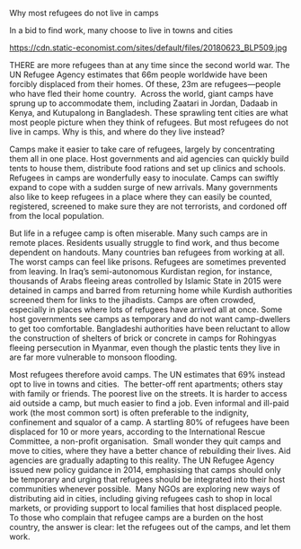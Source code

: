 Why most refugees do not live in camps

In a bid to find work, many choose to live in towns and cities

https://cdn.static-economist.com/sites/default/files/20180623_BLP509.jpg

THERE are more refugees than at any time since the second world war. The UN Refugee Agency estimates that 66m people worldwide have been forcibly displaced from their homes. Of these, 23m are refugees—people who have fled their home country.  Across the world, giant camps have sprung up to accommodate them, including Zaatari in Jordan, Dadaab in Kenya, and Kutupalong in Bangladesh. These sprawling tent cities are what most people picture when they think of refugees. But most refugees do not live in camps. Why is this, and where do they live instead?

Camps make it easier to take care of refugees, largely by concentrating them all in one place. Host governments and aid agencies can quickly build tents to house them, distribute food rations and set up clinics and schools. Refugees in camps are wonderfully easy to inoculate. Camps can swiftly expand to cope with a sudden surge of new arrivals. Many governments also like to keep refugees in a place where they can easily be counted, registered, screened to make sure they are not terrorists, and cordoned off from the local population. 

But life in a refugee camp is often miserable. Many such camps are in remote places. Residents usually struggle to find work, and thus become dependent on handouts. Many countries ban refugees from working at all. The worst camps can feel like prisons. Refugees are sometimes prevented from leaving. In Iraq’s semi-autonomous Kurdistan region, for instance, thousands of Arabs fleeing areas controlled by Islamic State in 2015 were detained in camps and barred from returning home while Kurdish authorities screened them for links to the jihadists. Camps are often crowded, especially in places where lots of refugees have arrived all at once. Some host governments see camps as temporary and do not want camp-dwellers to get too comfortable. Bangladeshi authorities have been reluctant to allow the construction of shelters of brick or concrete in camps for Rohingyas fleeing persecution in Myanmar, even though the plastic tents they live in are far more vulnerable to monsoon flooding. 

Most refugees therefore avoid camps. The UN estimates that 69% instead opt to live in towns and cities.  The better-off rent apartments; others stay with family or friends. The poorest live on the streets. It is harder to access aid outside a camp, but much easier to find a job. Even informal and ill-paid work (the most common sort) is often preferable to the indignity, confinement and squalor of a camp. A startling 80% of refugees have been displaced for 10 or more years, according to the International Rescue Committee, a non-profit organisation.  Small wonder they quit camps and move to cities, where they have a better chance of rebuilding their lives. Aid agencies are gradually adapting to this reality. The UN Refugee Agency issued new policy guidance in 2014, emphasising that camps should only be temporary and urging that refugees should be integrated into their host communities whenever possible.  Many NGOs are exploring new ways of distributing aid in cities, including giving refugees cash to shop in local markets, or providing support to local families that host displaced people. To those who complain that refugee camps are a burden on the host country, the answer is clear: let the refugees out of the camps, and let them work.